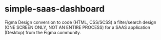 # simple-saas-dashboard

Figma Design conversion to code (HTML, CSS/SCSS) a filter/search design (ONE SCREEN ONLY, NOT AN ENTIRE PROCESS) for a SAAS application (Desktop) from the Figma community.

